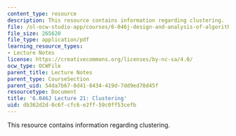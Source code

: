 ```yaml
---
content_type: resource
description: This resource contains information regarding clustering.
file: /ol-ocw-studio-app/courses/6-046j-design-and-analysis-of-algorithms-spring-2012/db362d2d0c6fcfc6e2ff59c0ff53cefb_MIT6_046JS12_lec21.pdf
file_size: 265620
file_type: application/pdf
learning_resource_types:
- Lecture Notes
license: https://creativecommons.org/licenses/by-nc-sa/4.0/
ocw_type: OCWFile
parent_title: Lecture Notes
parent_type: CourseSection
parent_uid: 54da7b67-8d41-8434-419d-7dd9ed78d45f
resourcetype: Document
title: '6.046J Lecture 21: Clustering'
uid: db362d2d-0c6f-cfc6-e2ff-59c0ff53cefb
---
```

This resource contains information regarding clustering.